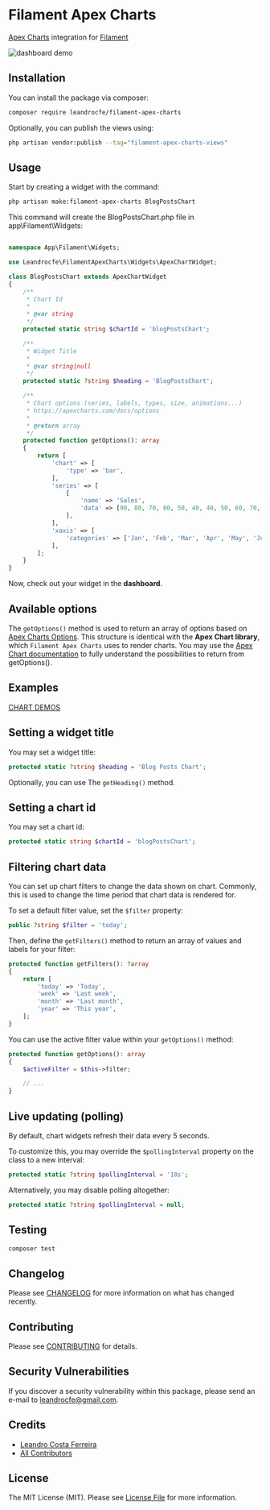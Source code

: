 # Filament Apex Charts

[Apex Charts](https://apexcharts.com/) integration for [Filament](https://filamentphp.com/)

![dashboard demo](https://raw.githubusercontent.com/leandrocfe/filament-apex-charts/master/screenshots/dashboard-example-sm.gif)

## Installation

You can install the package via composer:

```bash
composer require leandrocfe/filament-apex-charts
```

Optionally, you can publish the views using:

```bash
php artisan vendor:publish --tag="filament-apex-charts-views"
```

## Usage

Start by creating a widget with the command:

```bash
php artisan make:filament-apex-charts BlogPostsChart
```

This command will create the BlogPostsChart.php file in app\Filament\Widgets:

```php

namespace App\Filament\Widgets;

use Leandrocfe\FilamentApexCharts\Widgets\ApexChartWidget;

class BlogPostsChart extends ApexChartWidget
{
    /**
     * Chart Id
     *
     * @var string
     */
    protected static string $chartId = 'blogPostsChart';

    /**
     * Widget Title
     *
     * @var string|null
     */
    protected static ?string $heading = 'BlogPostsChart';

    /**
     * Chart options (series, labels, types, size, animations...)
     * https://apexcharts.com/docs/options
     *
     * @return array
     */
    protected function getOptions(): array
    {
        return [
            'chart' => [
                'type' => 'bar',
            ],
            'series' => [
                [
                    'name' => 'Sales',
                    'data' => [90, 80, 70, 60, 50, 40, 40, 50, 60, 70, 80, 90],
                ],
            ],
            'xaxis' => [
                'categories' => ['Jan', 'Feb', 'Mar', 'Apr', 'May', 'Jun', 'Jul', 'Aug', 'Sep', 'Oct', 'Nov', 'Dec'],
            ],
        ];
    }
}
```

Now, check out your widget in the **dashboard**.

## Available options

The `getOptions()` method is used to return an array of options based on [Apex Charts Options](https://apexcharts.com/docs/options). This structure is identical with the **Apex Chart library**, which `Filament Apex Charts` uses to render charts. You may use the [Apex Chart documentation](https://apexcharts.com/docs/creating-first-javascript-chart/) to fully understand the possibilities to return from getOptions().

## Examples

[CHART DEMOS](examples/)

## Setting a widget title

You may set a widget title:

```php
protected static ?string $heading = 'Blog Posts Chart';
```

Optionally, you can use The `getHeading()` method.

## Setting a chart id

You may set a chart id:

```php
protected static string $chartId = 'blogPostsChart';
```

## Filtering chart data

You can set up chart filters to change the data shown on chart. Commonly, this is used to change the time period that chart data is rendered for.

To set a default filter value, set the `$filter` property:

```php
public ?string $filter = 'today';
```

Then, define the `getFilters()` method to return an array of values and labels for your filter:

```php
protected function getFilters(): ?array
{
    return [
        'today' => 'Today',
        'week' => 'Last week',
        'month' => 'Last month',
        'year' => 'This year',
    ];
}
```

You can use the active filter value within your `getOptions()` method:

```php
protected function getOptions(): array
{
    $activeFilter = $this->filter;

    // ...
}
```

## Live updating (polling)

By default, chart widgets refresh their data every 5 seconds.

To customize this, you may override the `$pollingInterval` property on the class to a new interval:

```php
protected static ?string $pollingInterval = '10s';
```

Alternatively, you may disable polling altogether:

```php
protected static ?string $pollingInterval = null;
```

## Testing

```bash
composer test
```

## Changelog

Please see [CHANGELOG](CHANGELOG.md) for more information on what has changed recently.

## Contributing

Please see [CONTRIBUTING](CONTRIBUTING.md) for details.

## Security Vulnerabilities

If you discover a security vulnerability within this package, please send an e-mail to <leandrocfe@gmail.com>.

## Credits

-   [Leandro Costa Ferreira](https://github.com/leandrocfe)
-   [All Contributors](../../contributors)

## License

The MIT License (MIT). Please see [License File](LICENSE.md) for more information.
